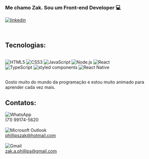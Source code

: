 ### Me chamo Zak. Sou um Front-end Developer 💻

[![linkedin](https://img.shields.io/badge/LinkedIn-0077B5?style=for-the-badge&logo=linkedin&logoColor=white)](https://www.linkedin.com/in/zak-almeida-phillips-5a789366/)

<br/>

## Tecnologias: 

<div style="display: inline_block"><br/>
  <img aling="center" alt="HTML5" src="https://img.shields.io/badge/HTML5-E34F26?style=for-the-badge&logo=html5&logoColor=white"/>
  <img aling="center" alt="CSS3" src="https://img.shields.io/badge/CSS3-1572B6?style=for-the-badge&logo=css3&logoColor=white"/>
  <img aling="center" alt="JavaScript" src="https://img.shields.io/badge/JavaScript-F7DF1E?style=for-the-badge&logo=javascript&logoColor=black"/>
  <img aling="center" alt="Node.js" src="https://img.shields.io/badge/Node.js-43853D?style=for-the-badge&logo=node.js&logoColor=white"/>
  <img aling="center" alt="React" src="https://img.shields.io/badge/React-20232A?style=for-the-badge&logo=react&logoColor=61DAFB"/><br/>
  <img aling="center" alt="TypeScript" src="https://img.shields.io/badge/TypeScript-007ACC?style=for-the-badge&logo=typescript&logoColor=white"/>
  <img aling="center" alt="styled components" src="https://img.shields.io/badge/styled--components-DB7093?style=for-the-badge&logo=styled-components&logoColor=white"/>
  <img aling="center" alt="React Native" src="https://img.shields.io/badge/React_Native-20232A?style=for-the-badge&logo=react&logoColor=61DAFB"/>
</div>
<br/>

 Gosto muito do mundo da programação e estou muito animado para aprender cada vez mais.

## Contatos:
![WhatsApp](https://img.shields.io/badge/WhatsApp-25D366?style=for-the-badge&logo=whatsapp&logoColor=white)  <br/>
(71) 99174-5620
<br/>
<br/>
![Microsoft Outlook](https://img.shields.io/badge/Microsoft_Outlook-0078D4?style=for-the-badge&logo=microsoft-outlook&logoColor=white)  <br/>
 phillipszak@hotmail.com
 <br/>
 <br/>
![Gmail](https://img.shields.io/badge/Gmail-D14836?style=for-the-badge&logo=gmail&logoColor=white)  <br/>
 zak.a.phillips@gmail.com
